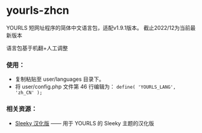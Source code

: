 # yourls-zhcn
YOURLS 短网址程序的简体中文语言包，适配v1.9.1版本。
截止2022/12为当前最新版本

语言包基于机翻+人工调整

### 使用：
- 复制粘贴至 user/languages 目录下。
- 将 user/config.php 文件第 46 行编辑为：
`define( 'YOURLS_LANG', 'zh_CN' );`


### 相关资源：
- [Sleeky 汉化版](https://github.com/moeteam/Sleeky-CN) —— 用于 YOURLS 的 Sleeky 主题的汉化版
